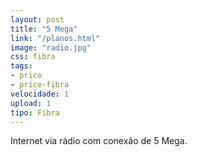 ```yaml
---
layout: post
title: "5 Mega"
link: "/planos.html"
image: "radio.jpg"
css: fibra
tags:
- price
- price-fibra
velocidade: 1
upload: 1
tipo: Fibra
---
```


Internet via rádio com conexão de 5 Mega.